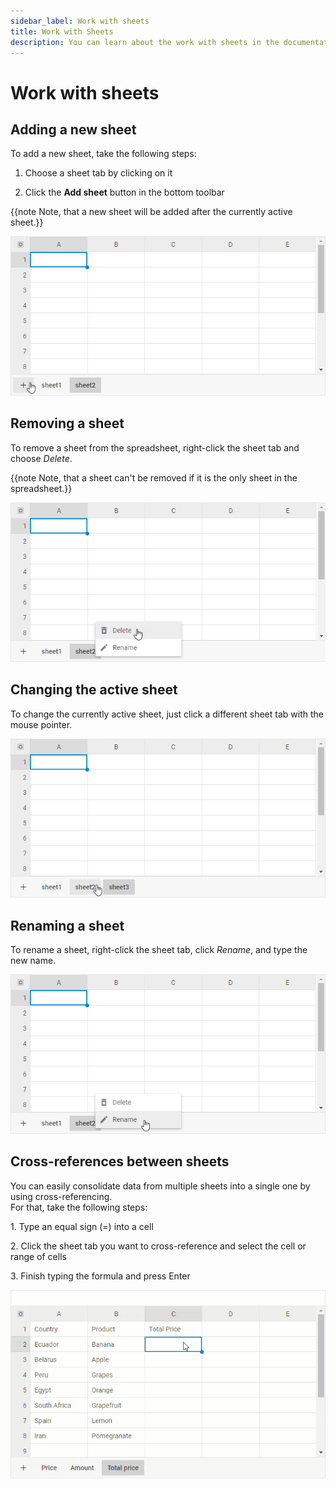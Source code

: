```yaml
---
sidebar_label: Work with sheets
title: Work with Sheets
description: You can learn about the work with sheets in the documentation of the DHTMLX JavaScript Spreadsheet library. Browse developer guides and API reference, try out code examples and live demos, and download a free 30-day evaluation version of DHTMLX Spreadsheet.
---
```


# Work with sheets

## Adding a new sheet

To add a new sheet, take the following steps:

1. Choose a sheet tab by clicking on it

2. Click the **Add sheet** button in the bottom toolbar

{{note Note, that a new sheet will be added after the currently active sheet.}}

![Add sheet](assets/add_sheet.png)

## Removing a sheet

To remove a sheet from the spreadsheet, right-click the sheet tab and choose *Delete*.

{{note Note, that a sheet can't be removed if it is the only sheet in the spreadsheet.}}

![Remove sheet](assets/remove_sheet.png)

## Changing the active sheet

To change the currently active sheet, just click a different sheet tab with the mouse pointer.

![Change active sheet](assets/change_active_sheet.png)

## Renaming a sheet

To rename a sheet, right-click the sheet tab, click *Rename*, and type the new name.

![Rename sheet](assets/rename_sheet.png)

## Cross-references between sheets

You can easily consolidate data from multiple sheets into a single one by using cross-referencing. <br> For that, take the following steps:

1\.  Type an equal sign (=) into a cell

2\.  Click the sheet tab you want to cross-reference and select the cell or range of cells

3\.  Finish typing the formula and press Enter

![Using formulas](assets/cross_reference.gif)
